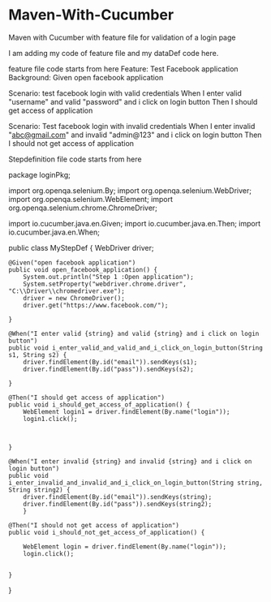 # Maven-With-Cucumber
Maven with Cucumber with feature file for validation of a login page

I am adding my code of feature file and my dataDef code here.



feature file code starts from here
Feature: Test Facebook application
Background:
	Given open facebook application
	
	
Scenario: test facebook login with valid credentials
When I enter valid "username" and valid "password" and i click on login button
Then I should get access of application


Scenario: Test facebook login with invalid credentials 
When I enter invalid "abc@gmail.com" and invalid "admin@123" and i click on login button
Then I should not get access of application



Stepdefinition file code starts from here


package loginPkg;

import org.openqa.selenium.By;
import org.openqa.selenium.WebDriver;
import org.openqa.selenium.WebElement;
import org.openqa.selenium.chrome.ChromeDriver;

import io.cucumber.java.en.Given;
import io.cucumber.java.en.Then;
import io.cucumber.java.en.When;

public class MyStepDef {
	WebDriver driver;
	
	@Given("open facebook application")
	public void open_facebook_application() {
		System.out.println("Step 1 :Open application");
		System.setProperty("webdriver.chrome.driver", "C:\\Driver\\chromedriver.exe");
		driver = new ChromeDriver();
		driver.get("https://www.facebook.com/");
	   
	}

	@When("I enter valid {string} and valid {string} and i click on login button")
	public void i_enter_valid_and_valid_and_i_click_on_login_button(String s1, String s2) {
		driver.findElement(By.id("email")).sendKeys(s1);
		driver.findElement(By.id("pass")).sendKeys(s2);
	   
	}

	@Then("I should get access of application")
	public void i_should_get_access_of_application() {
		WebElement login1 = driver.findElement(By.name("login"));
		login1.click();
		

	    
	}

	@When("I enter invalid {string} and invalid {string} and i click on login button")
	public void i_enter_invalid_and_invalid_and_i_click_on_login_button(String string, String string2) {
		driver.findElement(By.id("email")).sendKeys(string);
		driver.findElement(By.id("pass")).sendKeys(string2);
	    }

	@Then("I should not get access of application")
	public void i_should_not_get_access_of_application() {
		
		WebElement login = driver.findElement(By.name("login"));
		login.click();
		
	    
	}


}
